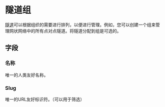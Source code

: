 # 隧道组

[隧道](./tunnel.md)可以根据组织的需要进行排列，以便进行管理。例如，您可以创建一个组来管理网状网络中的所有点对点隧道。将隧道分配到组是可选的。

## 字段

### 名称

唯一的人类友好名称。

### Slug

唯一的URL友好标识符。（可以用于筛选）

